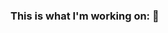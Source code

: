 ### This is what I'm working on: 👋

<!--
**SaginiChan/SaginiChan** is a ✨ _special_ ✨ repository because its `README.md` (this file) appears on your GitHub profile.

Here are some ideas to get you started:

- 🔭 I’m currently working on ... Android-Fragments
- 🌱 I’m currently learning ... Kotlin, Flutter, Metasploit
- 👯 I’m looking to collaborate on ... Firebase Cloud Messaging
- 🤔 I’m looking for help with ... Dagger Injectin
- 💬 Ask me about ... Kotlin, Firebase
- 📫 How to reach me: ... boazsagini62@gmail.com
- 😄 Pronouns: ... He/Him
- ⚡ Fun fact: ... I Love Anime and Dc Comics
-->
